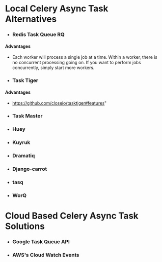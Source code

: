 # Local Celery Async Task Alternatives

* ### Redis Task Queue RQ

#### Advantages
- Each worker will process a single job at a time. Within a worker, there is no concurrent processing going on. If you want to perform jobs concurrently, simply start more workers.

* ### Task Tiger

#### Advantages
- https://github.com/closeio/tasktiger#features"

* ### Task Master

* ### Huey

* ### Kuyruk

* ### Dramatiq

* ### Django-carrot

* ### tasq

* ### WorQ

# Cloud Based Celery Async Task Solutions

* ### Google Task Queue API

* ### AWS's Cloud Watch Events
